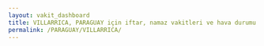 ```yaml
---
layout: vakit_dashboard
title: VILLARRICA, PARAGUAY için iftar, namaz vakitleri ve hava durumu - ilçe/eyalet seç
permalink: /PARAGUAY/VILLARRICA/
---
```


<script type="text/javascript">
  var GLOBAL_COUNTRY = 'PARAGUAY';
  var GLOBAL_CITY = 'VILLARRICA';
  var GLOBAL_STATE = '';
  var lat = 72;
  var lon = 21;
</script>
